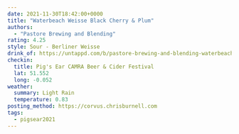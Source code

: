 ```yaml
---
date: 2021-11-30T18:42:00+0000
title: "Waterbeach Weisse Black Cherry & Plum"
authors:
  - "Pastore Brewing and Blending"
rating: 4.25
style: Sour - Berliner Weisse
drink_of: https://untappd.com/b/pastore-brewing-and-blending-waterbeach-weisse-black-cherry-and-plum/4592394/
checkin:
  title: Pig's Ear CAMRA Beer & Cider Festival
  lat: 51.552
  long: -0.052
weather:
  summary: Light Rain
  temperature: 0.83
posting_method: https://corvus.chrisburnell.com
tags:
  - pigsear2021
---
```

